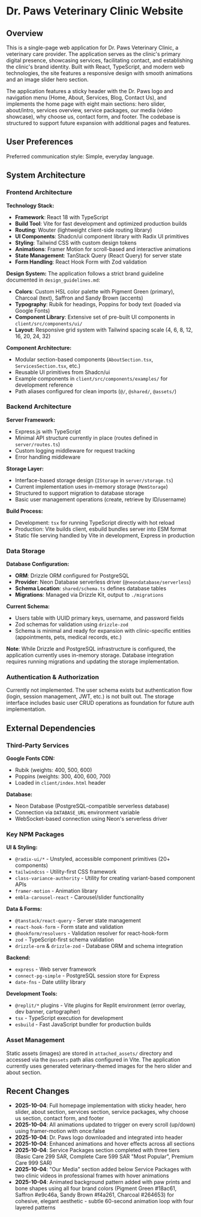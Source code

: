 # Dr. Paws Veterinary Clinic Website

## Overview

This is a single-page web application for Dr. Paws Veterinary Clinic, a veterinary care provider. The application serves as the clinic's primary digital presence, showcasing services, facilitating contact, and establishing the clinic's brand identity. Built with React, TypeScript, and modern web technologies, the site features a responsive design with smooth animations and an image slider hero section.

The application features a sticky header with the Dr. Paws logo and navigation menu (Home, About, Services, Blog, Contact Us), and implements the home page with eight main sections: hero slider, about/intro, services overview, service packages, our media (video showcase), why choose us, contact form, and footer. The codebase is structured to support future expansion with additional pages and features.

## User Preferences

Preferred communication style: Simple, everyday language.

## System Architecture

### Frontend Architecture

**Technology Stack:**
- **Framework**: React 18 with TypeScript
- **Build Tool**: Vite for fast development and optimized production builds
- **Routing**: Wouter (lightweight client-side routing library)
- **UI Components**: Shadcn/ui component library with Radix UI primitives
- **Styling**: Tailwind CSS with custom design tokens
- **Animations**: Framer Motion for scroll-based and interactive animations
- **State Management**: TanStack Query (React Query) for server state
- **Form Handling**: React Hook Form with Zod validation

**Design System:**
The application follows a strict brand guideline documented in `design_guidelines.md`:
- **Colors**: Custom HSL color palette with Pigment Green (primary), Charcoal (text), Saffron and Sandy Brown (accents)
- **Typography**: Rubik for headings, Poppins for body text (loaded via Google Fonts)
- **Component Library**: Extensive set of pre-built UI components in `client/src/components/ui/`
- **Layout**: Responsive grid system with Tailwind spacing scale (4, 6, 8, 12, 16, 20, 24, 32)

**Component Architecture:**
- Modular section-based components (`AboutSection.tsx`, `ServicesSection.tsx`, etc.)
- Reusable UI primitives from Shadcn/ui
- Example components in `client/src/components/examples/` for development reference
- Path aliases configured for clean imports (`@/`, `@shared/`, `@assets/`)

### Backend Architecture

**Server Framework:**
- Express.js with TypeScript
- Minimal API structure currently in place (routes defined in `server/routes.ts`)
- Custom logging middleware for request tracking
- Error handling middleware

**Storage Layer:**
- Interface-based storage design (`IStorage` in `server/storage.ts`)
- Current implementation uses in-memory storage (`MemStorage`)
- Structured to support migration to database storage
- Basic user management operations (create, retrieve by ID/username)

**Build Process:**
- Development: `tsx` for running TypeScript directly with hot reload
- Production: Vite builds client, esbuild bundles server into ESM format
- Static file serving handled by Vite in development, Express in production

### Data Storage

**Database Configuration:**
- **ORM**: Drizzle ORM configured for PostgreSQL
- **Provider**: Neon Database serverless driver (`@neondatabase/serverless`)
- **Schema Location**: `shared/schema.ts` defines database tables
- **Migrations**: Managed via Drizzle Kit, output to `./migrations`

**Current Schema:**
- Users table with UUID primary keys, username, and password fields
- Zod schemas for validation using `drizzle-zod`
- Schema is minimal and ready for expansion with clinic-specific entities (appointments, pets, medical records, etc.)

**Note**: While Drizzle and PostgreSQL infrastructure is configured, the application currently uses in-memory storage. Database integration requires running migrations and updating the storage implementation.

### Authentication & Authorization

Currently not implemented. The user schema exists but authentication flow (login, session management, JWT, etc.) is not built out. The storage interface includes basic user CRUD operations as foundation for future auth implementation.

## External Dependencies

### Third-Party Services

**Google Fonts CDN:**
- Rubik (weights: 400, 500, 600)
- Poppins (weights: 300, 400, 600, 700)
- Loaded in `client/index.html` header

**Database:**
- Neon Database (PostgreSQL-compatible serverless database)
- Connection via `DATABASE_URL` environment variable
- WebSocket-based connection using Neon's serverless driver

### Key NPM Packages

**UI & Styling:**
- `@radix-ui/*` - Unstyled, accessible component primitives (20+ components)
- `tailwindcss` - Utility-first CSS framework
- `class-variance-authority` - Utility for creating variant-based component APIs
- `framer-motion` - Animation library
- `embla-carousel-react` - Carousel/slider functionality

**Data & Forms:**
- `@tanstack/react-query` - Server state management
- `react-hook-form` - Form state and validation
- `@hookform/resolvers` - Validation resolver for react-hook-form
- `zod` - TypeScript-first schema validation
- `drizzle-orm` & `drizzle-zod` - Database ORM and schema integration

**Backend:**
- `express` - Web server framework
- `connect-pg-simple` - PostgreSQL session store for Express
- `date-fns` - Date utility library

**Development Tools:**
- `@replit/*` plugins - Vite plugins for Replit environment (error overlay, dev banner, cartographer)
- `tsx` - TypeScript execution for development
- `esbuild` - Fast JavaScript bundler for production builds

### Asset Management

Static assets (images) are stored in `attached_assets/` directory and accessed via the `@assets` path alias configured in Vite. The application currently uses generated veterinary-themed images for the hero slider and about section.

## Recent Changes

- **2025-10-04**: Full homepage implementation with sticky header, hero slider, about section, services section, service packages, why choose us section, contact form, and footer
- **2025-10-04**: All animations updated to trigger on every scroll (up/down) using framer-motion with once:false
- **2025-10-04**: Dr. Paws logo downloaded and integrated into header
- **2025-10-04**: Enhanced animations and hover effects across all sections
- **2025-10-04**: Service Packages section completed with three tiers (Basic Care 299 SAR, Complete Care 599 SAR "Most Popular", Premium Care 999 SAR)
- **2025-10-04**: "Our Media" section added below Service Packages with two clinic videos in professional frames with hover animations
- **2025-10-04**: Animated background pattern added with paw prints and bone shapes using all four brand colors (Pigment Green #18ac61, Saffron #e9c46a, Sandy Brown #f4a261, Charcoal #264653) for cohesive, elegant aesthetic - subtle 60-second animation loop with four layered patterns